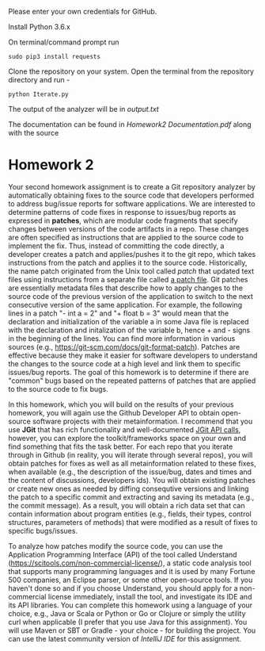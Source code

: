 Please enter your own credentials for GitHub.

Install Python 3.6.x

On terminal/command prompt run
```
sudo pip3 install requests
```

Clone the repository on your system. Open the terminal from the repository directory and run -
```
python Iterate.py
```

The output of the analyzer will be in *output.txt*

The documentation can be found in *Homework2 Documentation.pdf* along with the source

# Homework 2

Your second homework assignment is to create a Git repository analyzer by automatically obtaining fixes to the source code that developers performed to address bug/issue reports for software applications. We are interested to determine patterns of code fixes in response to issues/bug reports as expressed in **patches**, which are modular code fragments that specify changes between versions of the code artifacts in a repo. These changes are often specified as instructions that are applied to the source code to implement the fix. Thus, instead of committing the code directly, a developer creates a patch and  applies/pushes it to the git repo, which takes instructions from the patch and applies it to the source code. Historically, the name patch originated from the Unix tool called *patch* that updated text files using instructions from a separate file called [a patch file](https://en.wikipedia.org/wiki/Patch_%28Unix%29). Git patches are essentially metadata files that describe how to apply changes to the source code of the previous version of the application to switch to the next consecutive version of the same application. For example, the following lines in a patch "- int a = 2" and "+ float b = 3" would mean that the declaration and initialization of the variable a in some Java file is replaced with the declaration and initalization of the variable b, hence + and - signs in the beginning of the lines. You can find more information in various sources (e.g., https://git-scm.com/docs/git-format-patch). Patches are effective because they make it easier for software developers to understand the changes to the source code at a high level and link them to specific issues/bug reports. The goal of this homework is to determine if there are "common" bugs based on the repeated patterns of patches that are applied to the source code to fix bugs.

In this homework, which you will build on the results of your previous homework, you will again use the Github Developer API to obtain open-source software projects with their metainformation. I recommend that you use **JGit** that has rich functionality and well-documented [JGit API calls](https://www.eclipse.org/jgit/), however, you can explore the toolkit/frameworks space on your own and find something that fits the task better. For each repo that you iterate through in Github (in reality, you will iterate through several repos), you will obtain patches for fixes as well as all metainformation related to these fixes, when available (e.g., the description of the issue/bug, dates and times and the content of discussions, developers ids). You will obtain existing patches or create new ones as needed by diffing consequtive versions and linking the patch to a specific commit and extracting and saving its metadata (e.g., the commit message). As a result, you will obtain a rich data set that can contain information about program entities (e.g., fields, their types, control structures, parameters of methods) that were modified as a result of fixes to specific bugs/issues.

To analyze how patches modify the source code, you can use the Application Programming Interface (API) of the tool called Understand (https://scitools.com/non-commercial-license/), a static code analysis tool that supports many programming languages and it is used by many Fortune 500 companies, an Eclipse parser, or some other open-source tools. If you haven't done so and if you choose Understand, you should apply for a non-commercial license immediately, install the tool, and investigate its IDE and its API libraries. You can complete this homework using a language of your choice, e.g., Java or Scala or Python or Go or Clojure or simply the utility curl when applicable (I prefer that you use Java for this assignment). You will use Maven or SBT or Gradle - your choice - for building the project. You can use the latest community version of *IntelliJ IDE* for this assignment.
